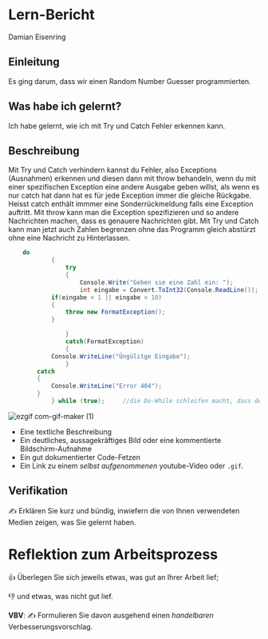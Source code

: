 # Lern-Bericht
Damian Eisenring

## Einleitung

Es ging darum, dass wir einen Random Number Guesser programmierten.

## Was habe ich gelernt?

Ich habe gelernt, wie ich mit Try und Catch Fehler erkennen kann.

## Beschreibung

Mit Try und Catch verhindern kannst du Fehler, also Exceptions (Ausnahmen) erkennen und diesen dann mit throw behandeln, wenn du mit einer spezifischen Exception eine andere Ausgabe geben willst, als wenn es nur catch hat dann hat es für jede Exception immer die gleiche Rückgabe. Heisst catch enthält immmer eine Sonderrückmeldung falls eine Exception auftritt. Mit throw kann man die Exception spezifizieren und so andere Nachrichten machen, dass es genauere Nachrichten gibt. Mit Try und Catch kann man jetzt auch Zahlen begrenzen ohne das Programm gleich abstürzt ohne eine Nachricht zu Hinterlassen.

```csharp 
	do
            {
                try
                {
                    Console.Write("Geben sie eine Zahl ein: ");
                    int eingabe = Convert.ToInt32(Console.ReadLine());
		    if(eingabe < 1 || eingabe > 10)
		    {
		    	throw new FormatException();
		    }

                }
                catch(FormatException)
                {
			Console.WriteLine("Üngülitge Eingabe");
                }
		catch
		{
		 	Console.WriteLine("Error 404");
		}
            } while (true);	    //die Do-While schleifen macht, dass der User im wieder Zahlen eingeben kann.
```
![ezgif com-gif-maker (1)](https://user-images.githubusercontent.com/111045919/191697705-330f816a-0f93-4d0b-b803-167da3685d9d.gif)

	


* Eine textliche Beschreibung
* Ein deutliches, aussagekräftiges Bild oder eine kommentierte Bildschirm-Aufnahme
* Ein gut dokumentierter Code-Fetzen
* Ein Link zu einem *selbst aufgenommenen* youtube-Video oder `.gif`.
	
## Verifikation

✍️ Erklären Sie kurz und bündig, inwiefern die von Ihnen verwendeten Medien zeigen, was Sie gelernt haben.

# Reflektion zum Arbeitsprozess

👍 Überlegen Sie sich jeweils etwas, was gut an Ihrer Arbeit lief; 

👎 und etwas, was nicht gut lief.

**VBV**: ✍️ Formulieren Sie davon ausgehend einen *handelbaren* Verbesserungsvorschlag.
